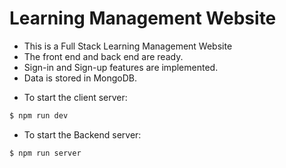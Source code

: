 # Learning Management Website
- This is a Full Stack Learning Management Website
- The front end and back end are ready.
- Sign-in and Sign-up features are implemented.
- Data is stored in MongoDB.


* To start the client server:
```bash
$ npm run dev
```

* To start the Backend server:
```bash
$ npm run server
```
